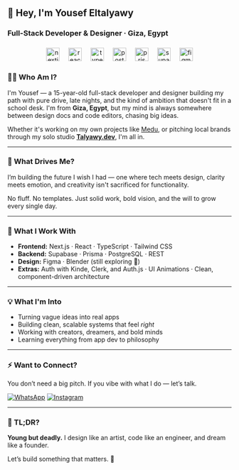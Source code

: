 <h2 align="left">👋 Hey, I'm Yousef Eltalyawy</h2>
<h3 align="left">Full-Stack Developer & Designer · Giza, Egypt</h3>

###

<div align="center">
  <img src="https://img.shields.io/badge/Next.js-000000?logo=nextdotjs&logoColor=white&style=for-the-badge" height="30" alt="nextjs logo"  />
  <img width="12" />
  <img src="https://img.shields.io/badge/React-61DAFB?logo=react&logoColor=black&style=for-the-badge" height="30" alt="react logo"  />
  <img width="12" />
  <img src="https://img.shields.io/badge/TypeScript-3178C6?logo=typescript&logoColor=white&style=for-the-badge" height="30" alt="typescript logo"  />
  <img width="12" />
  <img src="https://img.shields.io/badge/PostgreSQL-4169E1?logo=postgresql&logoColor=white&style=for-the-badge" height="30" alt="postgresql logo"  />
  <img width="12" />
  <img src="https://img.shields.io/badge/Prisma-2D3748?logo=prisma&logoColor=white&style=for-the-badge" height="30" alt="prisma logo"  />
  <img width="12" />
  <img src="https://img.shields.io/badge/Supabase-3ECF8E?logo=supabase&logoColor=black&style=for-the-badge" height="30" alt="supabase logo"  />
  <img width="12" />
  <img src="https://img.shields.io/badge/Figma-F24E1E?logo=figma&logoColor=white&style=for-the-badge" height="30" alt="figma logo"  />
</div>

###

### 👨‍💻 Who Am I?

I'm Yousef — a 15-year-old full-stack developer and designer building my path with pure drive, late nights, and the kind of ambition that doesn't fit in a school desk. I'm from **Giza, Egypt**, but my mind is always somewhere between design docs and code editors, chasing big ideas.


Whether it's working on my own projects like [Medu](https://github.com/YousefEltalyawy?tab=repositories&q=old-medu), or pitching local brands through my solo studio [**Talyawy.dev**](https://talyawy.vercel.app/), I'm all in.

---

### 🧠 What Drives Me?

I’m building the future I wish I had — one where tech meets design, clarity meets emotion, and creativity isn't sacrificed for functionality.

No fluff. No templates. Just solid work, bold vision, and the will to grow every single day.

---

### 🔧 What I Work With
- **Frontend:** Next.js · React · TypeScript · Tailwind CSS
- **Backend:** Supabase · Prisma · PostgreSQL · REST
- **Design:** Figma · Blender (still exploring 👀)
- **Extras:** Auth with Kinde, Clerk, and Auth.js · UI Animations · Clean, component-driven architecture

---

### 💡 What I'm Into
- Turning vague ideas into real apps
- Building clean, scalable systems that feel *right*
- Working with creators, dreamers, and bold minds
- Learning everything from app dev to philosophy

---

### ⚡ Want to Connect?

You don’t need a big pitch. If you vibe with what I do — let’s talk.

[![WhatsApp](https://img.shields.io/badge/WhatsApp-25D366?logo=whatsapp&logoColor=white&style=for-the-badge)](https://wa.me/201149173309)
[![Instagram](https://img.shields.io/badge/Instagram-E4405F?logo=instagram&logoColor=white&style=for-the-badge)](https://www.instagram.com/yousefeltalyawy/)

---

### 🧭 TL;DR?

**Young but deadly.** I design like an artist, code like an engineer, and dream like a founder.

Let’s build something that matters. 🚀
